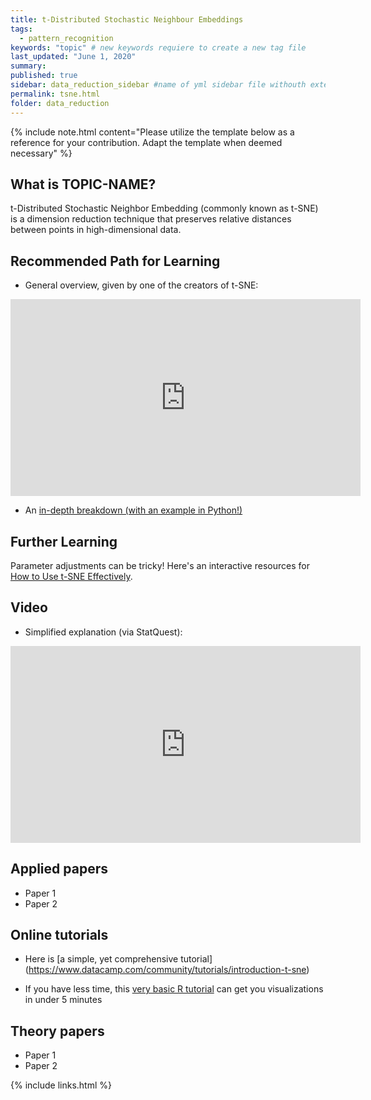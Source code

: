 ```yaml
---
title: t-Distributed Stochastic Neighbour Embeddings
tags:
  - pattern_recognition
keywords: "topic" # new keywords requiere to create a new tag file
last_updated: "June 1, 2020"
summary: 
published: true
sidebar: data_reduction_sidebar #name of yml sidebar file withouth extension
permalink: tsne.html
folder: data_reduction
---
```


{% include note.html content="Please utilize the template below as a reference for your contribution. Adapt the template when deemed necessary" %}

## What is TOPIC-NAME?

t-Distributed Stochastic Neighbor Embedding (commonly known as t-SNE) is a dimension reduction technique that preserves relative distances between points in high-dimensional data.


## Recommended Path for Learning

* General overview, given by one of the creators of t-SNE: 
<iframe width="560" height="315" src="https://www.youtube.com/embed/RJVL80Gg3lA" frameborder="0" allow="accelerometer; autoplay; clipboard-write; encrypted-media; gyroscope; picture-in-picture" allowfullscreen></iframe>

* An [in-depth breakdown (with an example in Python!)](https://towardsdatascience.com/an-introduction-to-t-sne-with-python-example-5a3a293108d1)


## Further Learning
Parameter adjustments can be tricky! Here's an interactive resources for [How to Use t-SNE Effectively](https://distill.pub/2016/misread-tsne/).

## Video

* Simplified explanation (via StatQuest): 
<iframe width="560" height="315" src="https://www.youtube.com/embed/NEaUSP4YerM" frameborder="0" allow="accelerometer; autoplay; clipboard-write; encrypted-media; gyroscope; picture-in-picture" allowfullscreen></iframe>

## Applied papers 

* Paper 1
* Paper 2

## Online tutorials

* Here is [a simple, yet comprehensive tutorial] (https://www.datacamp.com/community/tutorials/introduction-t-sne)

* If you have less time, this [very basic R tutorial](https://www.r-bloggers.com/2019/05/quick-and-easy-t-sne-analysis-in-r/) can get you visualizations in under 5 minutes

## Theory papers 
* Paper 1
* Paper 2

{% include links.html %}
